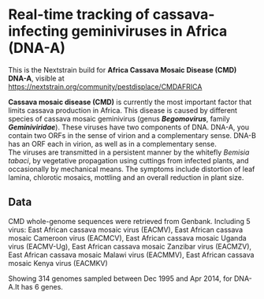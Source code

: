 # Real-time tracking of cassava-infecting geminiviruses in Africa (DNA-A)
This is the Nextstrain build for **Africa Cassava Mosaic Disease (CMD) DNA-A**, visible at https://nextstrain.org/community/pestdisplace/CMDAFRICA

**Cassava mosaic disease (CMD)** is currently the most important factor that limits cassava production in Africa. 
This disease is caused by different species of cassava mosaic geminivirus (genus ***Begomovirus***, family ***Geminiviridae***). 
These viruses have two components of DNA. DNA-A, you contain two ORFs in the sense of virion and a complementary sense. DNA-B has an ORF each in virion, as well as in a complementary sense.  
The viruses are transmitted in a persistent manner by the whitefly *Bemisia tabaci*, by vegetative propagation using cuttings from infected plants, and occasionally by mechanical means.
The symptoms include distortion of leaf lamina, chlorotic mosaics, mottling and an overall reduction in plant size.

## Data
CMD whole-genome sequences were retrieved from Genbank. Including 5 virus: East African cassava mosaic virus (EACMV), East African cassava mosaic Cameroon virus (EACMCV), East African cassava mosaic Uganda virus (EACMV-Ug), East African cassava mosaic Zanzibar virus (EACMZV), East African cassava mosaic Malawi virus (EACMMV), East African cassava mosaic Kenya virus (EACMKV)

Showing 314 genomes sampled between Dec 1995 and Apr 2014, for DNA-A.It has 6 genes.
